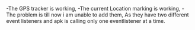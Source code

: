 -The GPS tracker is working,
-The current Location marking is working,
-The problem is till now i am unable to add them,
 As they have two different event listeners and
 apk is calling only one eventlistener at a time.

